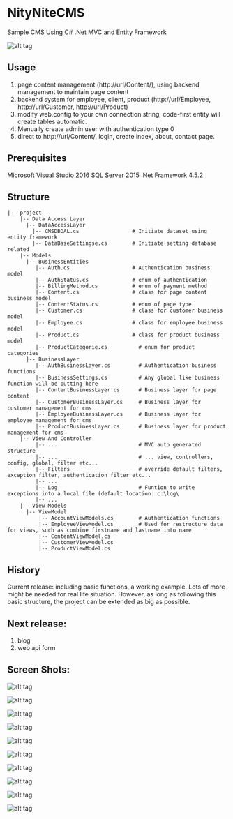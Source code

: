 # NityNiteCMS
Sample CMS Using C# .Net MVC and Entity Framework

![alt tag](https://cloud.githubusercontent.com/assets/26331976/23884101/1da7bbd4-0841-11e7-9a9c-28b9f71cef66.gif)


## Usage
1. page content management (http://url/Content/), using backend management to maintain page content
2. backend system for employee, client, product (http://url/Employee, http://url/Customer, http://url/Product)
3. modify web.config to your own connection string, code-first entity will create tables automatic.
4. Menually create admin user with authentication type 0
5. direct to http://url/Content/, login, create index, about, contact page.

## Prerequisites
Microsoft Visual Studio 2016
SQL Server 2015
.Net Framework 4.5.2

## Structure
<!-- language:console -->

    |-- project
        |-- Data Access Layer
          |-- DataAccessLayer
            |-- CMSDBDAL.cs                 # Initiate dataset using entity framework
            |-- DataBaseSettingse.cs        # Initiate setting database related
        |-- Models
          |-- BusinessEntities
             |-- Auth.cs                    # Authentication business model
             |-- AuthStatus.cs              # enum of authentication
             |-- BillingMethod.cs           # enum of payment method
             |-- Content.cs                 # class for page content business model
             |-- ContentStatus.cs           # enum of page type
             |-- Customer.cs                # class for customer business model
             |-- Employee.cs                # class for employee business model
             |-- Product.cs                 # class for product business model
             |-- ProductCategorie.cs          # enum for product categories
          |-- BusinessLayer
             |-- AuthBusinessLayer.cs         # Authentication business functions
             |-- BusinessSettings.cs          # Any global like business function will be putting here
             |-- ContentBusinessLayer.cs      # Business layer for page content
             |-- CustomerBusinessLayer.cs     # Business layer for customer management for cms
             |-- EmployeeBusinessLayer.cs     # Business layer for employee management for cms
             |-- ProductBusinessLayer.cs      # Business layer for product management for cms
        |-- View And Controller
             |-- ...                          # MVC auto generated structure
             |-- ...                          # ... view, controllers, config, global, filter etc...
             |-- Filters                      # override default filters, exception filter, authentication filter etc...
             |-- ...
             |-- Log                          # Funtion to write exceptions into a local file (default location: c:\log\
             |-- ...
        |-- View Models
          |-- ViewModel
              |-- AccountViewModels.cs        # Authentication functions
              |-- EmployeeViewModel.cs        # Used for restructure data for views, such as combine firstname and lastname into name
              |-- ContentViewModel.cs         
              |-- CustomerViewModel.cs        
              |-- ProductViewModel.cs         

## History
Current release: including basic functions, a working example. Lots of more might be needed for real life situation. However, as long as following this basic structure, the project can be extended as big as possible.

## Next release:
1. blog
2. web api form

## Screen Shots:


![alt tag](https://cloud.githubusercontent.com/assets/26331976/23883920/32c23e1e-0840-11e7-8371-37a18fe93e2c.jpg)


![alt tag](https://cloud.githubusercontent.com/assets/26331976/23883933/3ef2a570-0840-11e7-9a6e-8945763d0486.jpg)


![alt tag](https://cloud.githubusercontent.com/assets/26331976/23883937/41ec678e-0840-11e7-8a54-fa8b592a0e31.jpg)


![alt tag](https://cloud.githubusercontent.com/assets/26331976/23883944/4b550a4c-0840-11e7-8aa5-d2a1c6902c73.jpg)


![alt tag](https://cloud.githubusercontent.com/assets/26331976/23883954/53dba3f6-0840-11e7-8123-1d48c5ae24cd.jpg)


![alt tag](https://cloud.githubusercontent.com/assets/26331976/23883958/56781a22-0840-11e7-87e2-af4b96c2b211.jpg)


![alt tag](https://cloud.githubusercontent.com/assets/26331976/23883961/5826cada-0840-11e7-8501-c994d9793801.jpg)


![alt tag](https://cloud.githubusercontent.com/assets/26331976/23883966/5f16e064-0840-11e7-8fd7-6f7157ddf3a4.jpg)


![alt tag](https://cloud.githubusercontent.com/assets/26331976/23883968/613dd3ac-0840-11e7-9869-c3afeb7eb8aa.jpg)


![alt tag](https://cloud.githubusercontent.com/assets/26331976/23883972/6583c5a2-0840-11e7-8aa0-0c8d240a1304.jpg)
